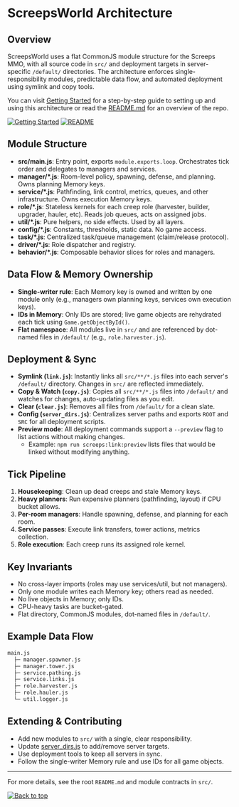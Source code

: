 # ScreepsWorld Architecture

## Overview

ScreepsWorld uses a flat CommonJS module structure for the Screeps MMO, with all source code in `src/` and deployment targets in server-specific `/default/` directories. The architecture enforces single-responsibility modules, predictable data flow, and automated deployment using symlink and copy tools.

You can visit [Getting Started](getting-started.md) for a step-by-step guide to setting up and using this architecture or read the [README.md](../README.md) for an overview of the repo.

[![Getting Started](https://img.shields.io/badge/Getting%20Started-ff9800?style=plastic&logo=readme)](docs/getting-started.md) [![README](https://img.shields.io/badge/README-388e3c?style=plastic&logo=readme)](../README.md)

## Module Structure

- **src/main.js**: Entry point, exports `module.exports.loop`. Orchestrates tick order and delegates to managers and services.
- **manager/*.js**: Room-level policy, spawning, defense, and planning. Owns planning Memory keys.
- **service/*.js**: Pathfinding, link control, metrics, queues, and other infrastructure. Owns execution Memory keys.
- **role/*.js**: Stateless kernels for each creep role (harvester, builder, upgrader, hauler, etc). Reads job queues, acts on assigned jobs.
- **util/*.js**: Pure helpers, no side effects. Used by all layers.
- **config/*.js**: Constants, thresholds, static data. No game access.
- **task/*.js**: Centralized task/queue management (claim/release protocol).
- **driver/*.js**: Role dispatcher and registry.
- **behavior/*.js**: Composable behavior slices for roles and managers.

## Data Flow & Memory Ownership

- **Single-writer rule**: Each Memory key is owned and written by one module only (e.g., managers own planning keys, services own execution keys).
- **IDs in Memory**: Only IDs are stored; live game objects are rehydrated each tick using `Game.getObjectById()`.
- **Flat namespace**: All modules live in `src/` and are referenced by dot-named files in `/default/` (e.g., `role.harvester.js`).

## Deployment & Sync

- **Symlink (`link.js`)**: Instantly links all `src/**/*.js` files into each server's `/default/` directory. Changes in `src/` are reflected immediately.
- **Copy & Watch (`copy.js`)**: Copies all `src/**/*.js` files into `/default/` and watches for changes, auto-updating files as you edit.
- **Clear (`clear.js`)**: Removes all files from `/default/` for a clean slate.
- **Config (`server_dirs.js`)**: Centralizes server paths and exports `ROOT` and `SRC` for all deployment scripts.
- **Preview mode**: All deployment commands support a `--preview` flag to list actions without making changes.
  - Example: `npm run screeps:link:preview` lists files that would be linked without modifying anything.

## Tick Pipeline

1. **Housekeeping**: Clean up dead creeps and stale Memory keys.
2. **Heavy planners**: Run expensive planners (pathfinding, layout) if CPU bucket allows.
3. **Per-room managers**: Handle spawning, defense, and planning for each room.
4. **Service passes**: Execute link transfers, tower actions, metrics collection.
5. **Role execution**: Each creep runs its assigned role kernel.

## Key Invariants

- No cross-layer imports (roles may use services/util, but not managers).
- Only one module writes each Memory key; others read as needed.
- No live objects in Memory; only IDs.
- CPU-heavy tasks are bucket-gated.
- Flat directory, CommonJS modules, dot-named files in `/default/`.

## Example Data Flow

```sh
main.js
  ├─ manager.spawner.js
  ├─ manager.tower.js
  ├─ service.pathing.js
  ├─ service.links.js
  ├─ role.harvester.js
  ├─ role.hauler.js
  └─ util.logger.js
```

## Extending & Contributing

- Add new modules to `src/` with a single, clear responsibility.
- Update [server_dirs.js](../tools/server_dirs.js) to add/remove server targets.
- Use deployment tools to keep all servers in sync.
- Follow the single-writer Memory rule and use IDs for all game objects.

---

For more details, see the root `README.md` and module contracts in `src/`.

[![Back to top](https://img.shields.io/badge/Back%20to%20top-222?style=plastic&logo=github)](#screepsworld-architecture)
